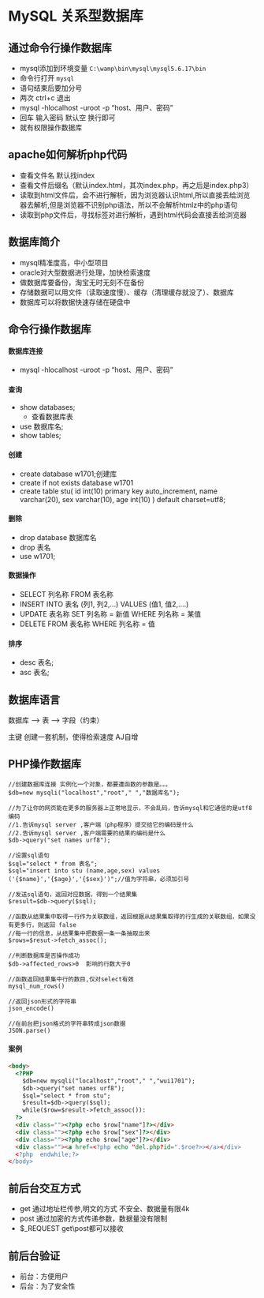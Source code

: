 # MySQL 关系型数据库
## 通过命令行操作数据库
- mysql添加到环境变量 `C:\wamp\bin\mysql\mysql5.6.17\bin`
- 命令行打开 `mysql`
- 语句结束后要加分号
- 两次 ctrl+c 退出
- mysql -hlocalhost -uroot -p   “host、用户、密码”
- 回车  输入密码  默认空 换行即可
- 就有权限操作数据库


## apache如何解析php代码
- 查看文件名 默认找index
- 查看文件后缀名（默认index.html，其次index.php，再之后是index.php3）
- 读取到html文件后，会不进行解析，因为浏览器认识html,所以直接丢给浏览器去解析,但是浏览器不识别php语法，所以不会解析htmlz中的php语句
- 读取到php文件后，寻找标签对<?php ?>进行解析，遇到html代码会直接丢给浏览器


## 数据库简介
- mysql精准度高，中小型项目
- oracle对大型数据进行处理，加快检索速度
- 做数据库要备份，淘宝无时无刻不在备份
- 存储数据可以用文件（读取速度慢）、缓存（清理缓存就没了）、数据库
- 数据库可以将数据快速存储在硬盘中


## 命令行操作数据库
#### 数据库连接
- mysql -hlocalhost -uroot -p   “host、用户、密码”
#### 查询
- show databases;
  - 查看数据库表
- use 数据库名;
- show tables;

#### 创建
- create database w1701;创建库
- create if not exists database w1701
- create table stu(
    id int(10) primary key auto_increment,
    name varchar(20),
    sex varchar(10),
    age int(10)
  ) default charset=utf8;
#### 删除
- drop database 数据库名
- drop 表名
- use w1701;
#### 数据操作
- SELECT 列名称 FROM 表名称
- INSERT INTO 表名 (列1, 列2,...) VALUES (值1, 值2,....)
- UPDATE 表名称 SET 列名称 = 新值 WHERE 列名称 = 某值
- DELETE FROM 表名称 WHERE 列名称 = 值
#### 排序
- desc 表名;
- asc 表名;

## 数据库语言
数据库 --> 表 --> 字段（约束）

主键
创建一套机制，使得检索速度
AJ自增

## PHP操作数据库
```
//创建数据库连接 实例化一个对象，都要遭函数的参数是。。。
$db=new mysqli("localhost","root"," ","数据库名");

//为了让你的网页能在更多的服务器上正常地显示，不会乱码，告诉mysql和它通信的是utf8编码
//1.告诉mysql server ,客户端（php程序）提交给它的编码是什么
//2.告诉mysql server ,客户端需要的结果的编码是什么
$db->query("set names urf8");

//设置sql语句
$sql="select * from 表名";
$sql="insert into stu (name,age,sex) values ('{$name}','{$age}','{$sex}')";//值为字符串，必须加引号

//发送sql语句，返回对应数据，得到一个结果集
$result=$db->query($sql);

//函数从结果集中取得一行作为关联数组，返回根据从结果集取得的行生成的关联数组，如果没有更多行，则返回 false
//每一行的信息，从结果集中把数据一条一条抽取出来
$rows=$resut->fetch_assoc();

//判断数据库是否操作成功
$db->affected_rows>0  影响的行数大于0

//函数返回结果集中行的数目,仅对select有效
mysql_num_rows()

//返回json形式的字符串
json_encode()

//在前台把json格式的字符串转成json数据
JSON.parse()
```

#### 案例
```html
<body>
  <?PHP
    $db=new mysqli("localhost","root"," ","wui1701");
    $db->query("set names urf8");
    $sql="select * from stu";
    $result=$db->query($sql);
    while($row=$result->fetch_assoc()):
  ?>
  <div class=""><?php echo $row["name"]?></div>
  <div class=""><?php echo $row["sex"]?></div>
  <div class=""><?php echo $row["age"]?></div>
  <div class=""><a href=<?php echo "del.php?id=".$roe?>></a></div>
  <?php  endwhile;?>
</body>
```


## 前后台交互方式
- get 通过地址栏传参,明文的方式  不安全、数据量有限4k
- post 通过加密的方式传递参数，数据量没有限制
- $\_REQUEST get\post都可以接收


## 前后台验证
- 前台：方便用户
- 后台：为了安全性
